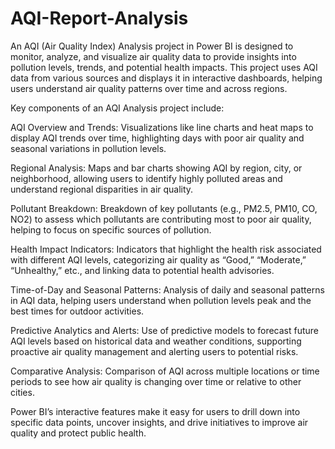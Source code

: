 # AQI-Report-Analysis

An AQI (Air Quality Index) Analysis project in Power BI is designed to monitor, analyze, and visualize air quality data to provide insights into pollution levels, trends, and potential health impacts. This project uses AQI data from various sources and displays it in interactive dashboards, helping users understand air quality patterns over time and across regions.

Key components of an AQI Analysis project include:

AQI Overview and Trends: Visualizations like line charts and heat maps to display AQI trends over time, highlighting days with poor air quality and seasonal variations in pollution levels.

Regional Analysis: Maps and bar charts showing AQI by region, city, or neighborhood, allowing users to identify highly polluted areas and understand regional disparities in air quality.

Pollutant Breakdown: Breakdown of key pollutants (e.g., PM2.5, PM10, CO, NO2) to assess which pollutants are contributing most to poor air quality, helping to focus on specific sources of pollution.

Health Impact Indicators: Indicators that highlight the health risk associated with different AQI levels, categorizing air quality as “Good,” “Moderate,” “Unhealthy,” etc., and linking data to potential health advisories.

Time-of-Day and Seasonal Patterns: Analysis of daily and seasonal patterns in AQI data, helping users understand when pollution levels peak and the best times for outdoor activities.

Predictive Analytics and Alerts: Use of predictive models to forecast future AQI levels based on historical data and weather conditions, supporting proactive air quality management and alerting users to potential risks.

Comparative Analysis: Comparison of AQI across multiple locations or time periods to see how air quality is changing over time or relative to other cities.

Power BI’s interactive features make it easy for users to drill down into specific data points, uncover insights, and drive initiatives to improve air quality and protect public health.








